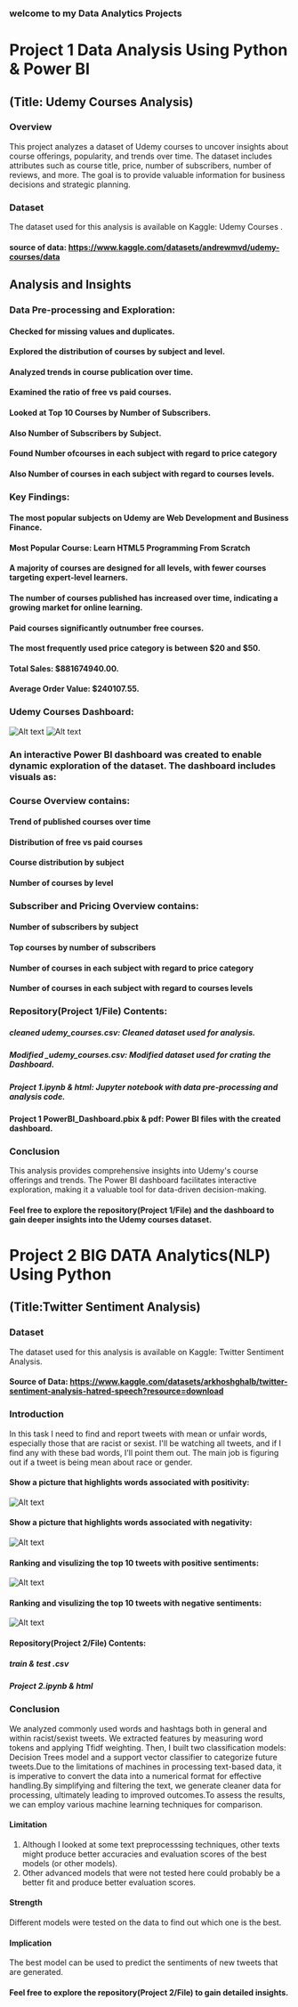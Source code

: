 ### welcome to my Data Analytics Projects


# Project 1 Data Analysis Using Python & Power BI
## (Title: Udemy Courses Analysis)

### Overview
This project analyzes a dataset of Udemy courses to uncover insights about course offerings, popularity, and trends over time. The dataset includes attributes such as course title, price, number of subscribers, number of reviews, and more. The goal is to provide valuable information for business decisions and strategic planning.
### Dataset
The dataset used for this analysis is available on Kaggle: Udemy Courses .
#### source of data: https://www.kaggle.com/datasets/andrewmvd/udemy-courses/data
## Analysis and Insights
### Data Pre-processing and Exploration:
#### Checked for missing values and duplicates.
#### Explored the distribution of courses by subject and level.
#### Analyzed trends in course publication over time.
#### Examined the ratio of free vs paid courses.
#### Looked at Top 10 Courses by Number of Subscribers.
#### Also Number of Subscribers by Subject.
#### Found Number ofcourses in each subject with regard to price category
#### Also Number of courses in each subject with regard to courses levels.
### Key Findings:
#### The most popular subjects on Udemy are Web Development and Business Finance.
#### Most Popular Course: Learn HTML5 Programming From Scratch
#### A majority of courses are designed for all levels, with fewer courses targeting expert-level learners.
#### The number of courses published has increased over time, indicating a growing market for online learning.
#### Paid courses significantly outnumber free courses.
#### The most frequently used price category is between $20 and $50.
#### Total Sales: $881674940.00.
#### Average Order Value: $240107.55.

### Udemy Courses Dashboard:

![Alt text](https://github.com/Almagboul/Projects/blob/main/photos/osm%201.png)
![Alt text](https://github.com/Almagboul/Projects/blob/main/photos/osm%202.png)

### An interactive Power BI dashboard was created to enable dynamic exploration of the dataset. The dashboard includes visuals as:
### Course Overview contains:

#### Trend of published courses over time
#### Distribution of free vs paid courses

#### Course distribution by subject
#### Number of courses by level

### Subscriber and Pricing Overview contains:

#### Number of subscribers by subject
#### Top courses by number of subscribers

#### Number of courses in each subject with regard to price category
#### Number of courses in each subject with regard to courses levels

### Repository(Project 1/File) Contents:

##### cleaned udemy_courses.csv: Cleaned dataset used for analysis.
##### Modified _udemy_courses.csv: Modified dataset used for crating the Dashboard.
##### Project 1.ipynb & html: Jupyter notebook with data pre-processing and analysis code.
#### Project 1 PowerBI_Dashboard.pbix & pdf: Power BI files with the created dashboard.

### Conclusion
This analysis provides comprehensive insights into Udemy's course offerings and trends. The Power BI dashboard facilitates interactive exploration, making it a valuable tool for data-driven decision-making.
#### Feel free to explore the repository(Project 1/File) and the dashboard to gain deeper insights into the Udemy courses dataset.


# Project 2  BIG DATA Analytics(NLP) Using Python
## (Title:Twitter Sentiment Analysis)

### Dataset
The dataset used for this analysis is available on Kaggle: Twitter Sentiment Analysis.
 #### Source of Data: https://www.kaggle.com/datasets/arkhoshghalb/twitter-sentiment-analysis-hatred-speech?resource=download
 
### Introduction

 In this task I need to find and report tweets with mean or unfair words, especially those that are racist or sexist. I'll be watching all tweets, and if I find any with these bad words, I'll point them out. The main job is figuring out if a tweet is being mean about race or gender.
 

#### Show a picture that highlights words associated with positivity:
![Alt text](https://github.com/Almagboul/Projects/blob/main/photos/Poitivity.png)

#### Show a picture that highlights words associated with negativity:
![Alt text](https://github.com/Almagboul/Projects/blob/main/photos/ngetivity.png)

#### Ranking and visulizing the top 10 tweets with positive sentiments:
![Alt text](https://github.com/Almagboul/Projects/blob/main/photos/posi.png)
#### Ranking and visulizing the top 10 tweets with negative sentiments:
![Alt text](https://github.com/Almagboul/Projects/blob/main/photos/neg.png)

 
#### Repository(Project 2/File) Contents:

##### train & test .csv
##### Project 2.ipynb & html

### Conclusion
 We analyzed commonly used words and hashtags both in general and within racist/sexist tweets. We extracted features by measuring word tokens and applying Tfidf weighting. Then, I built two classification models: Decision Trees model and a support vector classifier to categorize future tweets.Due to the limitations of machines in processing text-based data, it is imperative to convert the data into a numerical format for effective handling.By simplifying and filtering the text, we generate cleaner data for processing, ultimately leading to improved outcomes.To assess the results, we can employ various machine learning techniques for comparison.

#### Limitation
1. Although I looked at some text preprocesssing techniques, other texts might produce better accuracies and evaluation scores of the best models (or other models).
2. Other advanced models that were not tested here could probably be a better fit and produce better evaluation scores.
#### Strength
 Different models were tested on the data to find out which one is the best.
#### Implication
 The best model can be used to predict the sentiments of new tweets that are generated.
 #### Feel free to explore the repository(Project 2/File) to gain detailed insights.



